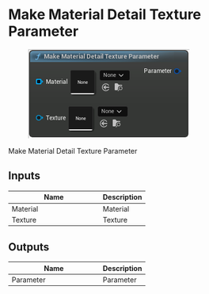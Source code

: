 # Make Material Detail Texture Parameter

<div align="left" data-full-width="false">

<figure><img src="../../../.gitbook/assets/Make_Material_Detail_Texture_Parameter.png" alt=""><figcaption></figcaption></figure>

</div>

Make Material Detail Texture Parameter

## Inputs

<table><thead><tr><th width="170">Name</th><th>Description</th></tr></thead><tbody><tr><td>Material</td><td>Material</td></tr><tr><td>Texture</td><td>Texture</td></tr></tbody></table>

## Outputs

<table><thead><tr><th width="170">Name</th><th>Description</th></tr></thead><tbody><tr><td>Parameter</td><td>Parameter</td></tr></tbody></table>
